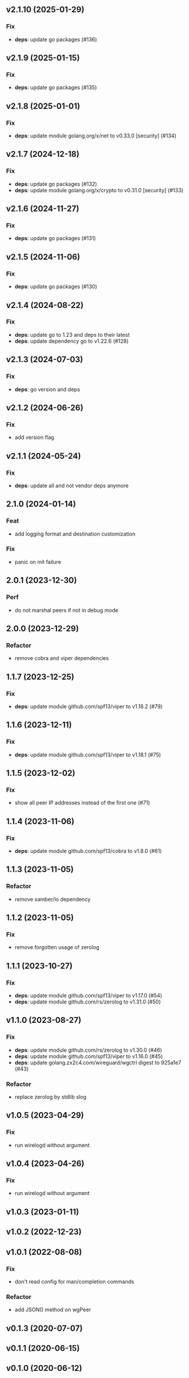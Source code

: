 ## v2.1.10 (2025-01-29)

### Fix

- **deps**: update go packages (#136)

## v2.1.9 (2025-01-15)

### Fix

- **deps**: update go packages (#135)

## v2.1.8 (2025-01-01)

### Fix

- **deps**: update module golang.org/x/net to v0.33.0 [security] (#134)

## v2.1.7 (2024-12-18)

### Fix

- **deps**: update go packages (#132)
- **deps**: update module golang.org/x/crypto to v0.31.0 [security] (#133)

## v2.1.6 (2024-11-27)

### Fix

- **deps**: update go packages (#131)

## v2.1.5 (2024-11-06)

### Fix

- **deps**: update go packages (#130)

## v2.1.4 (2024-08-22)

### Fix

- **deps**: update go to 1.23 and deps to their latest
- **deps**: update dependency go to v1.22.6 (#128)

## v2.1.3 (2024-07-03)

### Fix

- **deps**: go version and deps

## v2.1.2 (2024-06-26)

### Fix

- add version flag

## v2.1.1 (2024-05-24)

### Fix

- **deps**: update all and not vendor deps anymore

## 2.1.0 (2024-01-14)

### Feat

- add logging format and destination customization

### Fix

- panic on init failure

## 2.0.1 (2023-12-30)

### Perf

- do not marshal peers if not in debug mode

## 2.0.0 (2023-12-29)

### Refactor

- remove cobra and viper dependencies

## 1.1.7 (2023-12-25)

### Fix

- **deps**: update module github.com/spf13/viper to v1.18.2 (#79)

## 1.1.6 (2023-12-11)

### Fix

- **deps**: update module github.com/spf13/viper to v1.18.1 (#75)

## 1.1.5 (2023-12-02)

### Fix

- show all peer IP addresses instead of the first one (#71)

## 1.1.4 (2023-11-06)

### Fix

- **deps**: update module github.com/spf13/cobra to v1.8.0 (#61)

## 1.1.3 (2023-11-05)

### Refactor

- remove samber/lo dependency

## 1.1.2 (2023-11-05)

### Fix

- remove forgotten usage of zerolog

## 1.1.1 (2023-10-27)

### Fix

- **deps**: update module github.com/spf13/viper to v1.17.0 (#54)
- **deps**: update module github.com/rs/zerolog to v1.31.0 (#50)

## v1.1.0 (2023-08-27)

### Fix

- **deps**: update module github.com/rs/zerolog to v1.30.0 (#46)
- **deps**: update module github.com/spf13/viper to v1.16.0 (#45)
- **deps**: update golang.zx2c4.com/wireguard/wgctrl digest to 925a1e7 (#43)

### Refactor

- replace zerolog by stdlib slog

## v1.0.5 (2023-04-29)

### Fix

- run wirelogd without argument

## v1.0.4 (2023-04-26)

### Fix

- run wirelogd without argument

## v1.0.3 (2023-01-11)

## v1.0.2 (2022-12-23)

## v1.0.1 (2022-08-08)

### Fix

- don't read config for man/completion commands

### Refactor

- add JSON() method on wgPeer

## v0.1.3 (2020-07-07)

## v0.1.1 (2020-06-15)

## v0.1.0 (2020-06-12)
